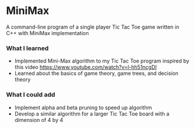 # MiniMax 
A command-line program of a single player Tic Tac Toe game written in C++ with MiniMax implementation 
### What I learned
- Implemented Mini-Max algorithm to my Tic Tac Toe program inspired by this video https://www.youtube.com/watch?v=l-hh51ncgDI
- Learned about the basics of game theory, game trees, and decision theory  
### What I could add
- Implement alpha and beta pruning to speed up algorithm 
- Develop a similar algorithm for a larger Tic Tac Toe board with a dimension of 4 by 4
